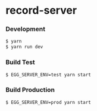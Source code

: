 # record-server


### Development

```bash
$ yarn
$ yarn run dev
```

### Build Test
```bash
$ EGG_SERVER_ENV=test yarn start
```

### Build Production
```bash
$ EGG_SERVER_ENV=prod yarn start
```
